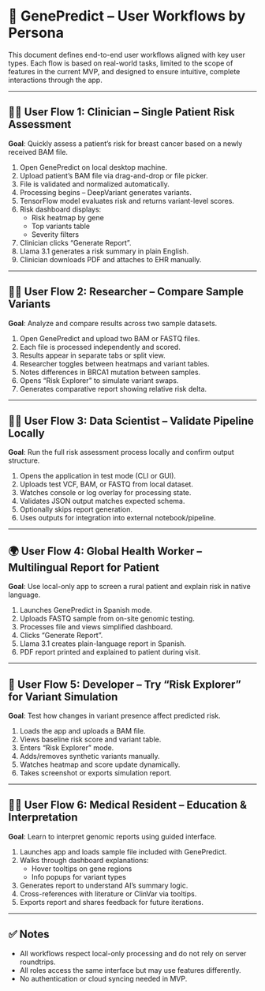 
# 🧬 GenePredict – User Workflows by Persona

This document defines end-to-end user workflows aligned with key user types. Each flow is based on real-world tasks, limited to the scope of features in the current MVP, and designed to ensure intuitive, complete interactions through the app.

---

## 👩‍⚕️ User Flow 1: Clinician – Single Patient Risk Assessment

**Goal**: Quickly assess a patient’s risk for breast cancer based on a newly received BAM file.

1. Open GenePredict on local desktop machine.
2. Upload patient’s BAM file via drag-and-drop or file picker.
3. File is validated and normalized automatically.
4. Processing begins – DeepVariant generates variants.
5. TensorFlow model evaluates risk and returns variant-level scores.
6. Risk dashboard displays:
   - Risk heatmap by gene
   - Top variants table
   - Severity filters
7. Clinician clicks “Generate Report”.
8. Llama 3.1 generates a risk summary in plain English.
9. Clinician downloads PDF and attaches to EHR manually.

---

## 🧑‍🔬 User Flow 2: Researcher – Compare Sample Variants

**Goal**: Analyze and compare results across two sample datasets.

1. Open GenePredict and upload two BAM or FASTQ files.
2. Each file is processed independently and scored.
3. Results appear in separate tabs or split view.
4. Researcher toggles between heatmaps and variant tables.
5. Notes differences in BRCA1 mutation between samples.
6. Opens “Risk Explorer” to simulate variant swaps.
7. Generates comparative report showing relative risk delta.

---

## 🧑‍💻 User Flow 3: Data Scientist – Validate Pipeline Locally

**Goal**: Run the full risk assessment process locally and confirm output structure.

1. Opens the application in test mode (CLI or GUI).
2. Uploads test VCF, BAM, or FASTQ from local dataset.
3. Watches console or log overlay for processing state.
4. Validates JSON output matches expected schema.
5. Optionally skips report generation.
6. Uses outputs for integration into external notebook/pipeline.

---

## 🌍 User Flow 4: Global Health Worker – Multilingual Report for Patient

**Goal**: Use local-only app to screen a rural patient and explain risk in native language.

1. Launches GenePredict in Spanish mode.
2. Uploads FASTQ sample from on-site genomic testing.
3. Processes file and views simplified dashboard.
4. Clicks “Generate Report”.
5. Llama 3.1 creates plain-language report in Spanish.
6. PDF report printed and explained to patient during visit.

---

## 🧪 User Flow 5: Developer – Try “Risk Explorer” for Variant Simulation

**Goal**: Test how changes in variant presence affect predicted risk.

1. Loads the app and uploads a BAM file.
2. Views baseline risk score and variant table.
3. Enters “Risk Explorer” mode.
4. Adds/removes synthetic variants manually.
5. Watches heatmap and score update dynamically.
6. Takes screenshot or exports simulation report.

---

## 🧑‍⚕️ User Flow 6: Medical Resident – Education & Interpretation

**Goal**: Learn to interpret genomic reports using guided interface.

1. Launches app and loads sample file included with GenePredict.
2. Walks through dashboard explanations:
   - Hover tooltips on gene regions
   - Info popups for variant types
3. Generates report to understand AI’s summary logic.
4. Cross-references with literature or ClinVar via tooltips.
5. Exports report and shares feedback for future iterations.

---

## ✅ Notes

- All workflows respect local-only processing and do not rely on server roundtrips.
- All roles access the same interface but may use features differently.
- No authentication or cloud syncing needed in MVP.
